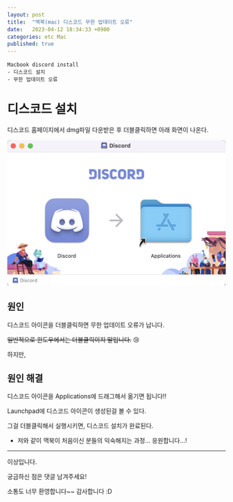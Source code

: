 ```yaml
---
layout: post
title:  "맥북(mac) 디스코드 무한 업데이트 오류"
date:   2023-04-12 18:34:33 +0900
categories: etc Mac
published: true
---
```

```
Macbook discord install
- 디스코드 설치
- 무한 업데이트 오류
```
# 디스코드 설치

디스코드 홈페이지에서 dmg파일 다운받은 후 더블클릭하면 아래 화면이 나온다.

![Mac_discord_install.png](/assets/img/etc/Mac/Mac_discord_install_error/Mac_discord_install.png)

## 원인
디스코드 아이콘을 더블클릭하면 무한 업데이트 오류가 납니다.

~~일반적으로 윈도우에서는 더블클릭이지 말입니다.~~ 😢

하지만,

## 원인 해결

디스코드 아이콘을 Applications에 드래그해서 옮기면 됩니다!!

Launchpad에 디스코드 아이콘이 생성된걸 볼 수 있다.

그걸 더블클릭해서 실행시키면, 디스코드 설치가 완료된다.

- 저와 같이 맥북이 처음이신 분들의 익숙해지는 과정... 응원합니다...!

---
이상입니다.

궁금하신 점은 댓글 남겨주세요!

소통도 너무 환영합니다~~ 감사합니다 :D